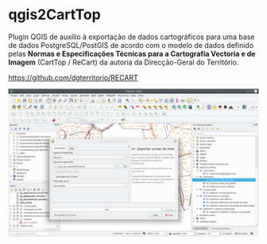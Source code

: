# qgis2CartTop

Plugin QGIS de auxílio à exportação de dados cartográficos
para uma base de dados PostgreSQL/PostGIS de acordo com o modelo
de dados definido pelas **Normas e Especificações Técnicas para a
Cartografia Vectoria e de Imagem** (CartTop / ReCart) da autoria da
Direcção-Geral do Território.

https://github.com/dgterritorio/RECART

![qgis2CartTop-example.png](qgis2CartTop-example.png)
